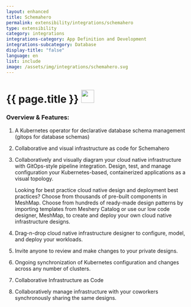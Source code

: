 ```yaml
---
layout: enhanced
title: Schemahero
permalink: extensibility/integrations/schemahero
type: extensibility
category: integrations
integrations-category: App Definition and Development
integrations-subcategory: Database
display-title: "false"
language: en
list: include
image: /assets/img/integrations/schemahero.svg
---
```


<h1>{{ page.title }} <img src="{{ page.image }}" style="width: 35px; height: 35px;" /></h1>


<!-- This needs replaced with the Category property, not the sub-category.
 #### About: A Kubernetes operator for declarative database schema management (gitops for database schemas) -->

### Overview & Features:

1. A Kubernetes operator for declarative database schema management (gitops for database schemas)

2. Collaborative and visual infrastructure as code for Schemahero

4. 
    Collaboratively and visually diagram your cloud native infrastructure with GitOps-style pipeline integration. Design, test, and manage configuration your Kubernetes-based, containerized applications as a visual topology.



    Looking for best practice cloud native design and deployment best practices? Choose from thousands of pre-built components in MeshMap. Choose from hundreds of ready-made design patterns by importing templates from Meshery Catalog or use our low code designer, MeshMap, to create and deploy your own cloud native infrastructure designs.



5. Drag-n-drop cloud native infrastructure designer to configure, model, and deploy your workloads.

6. Invite anyone to review and make changes to your private designs.

7. Ongoing synchronization of Kubernetes configuration and changes across any number of clusters.

8. Collaborative Infrastructure as Code

9. Collaboratively manage infrastructure with your coworkers synchronously sharing the same designs.


